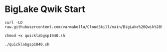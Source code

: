 # BigLake Qwik Start

```
curl -LO raw.githubusercontent.com/varmakollu/CloudSkill/main/BigLake%20Qwik%20Start/quicklabgsp1040.sh

chmod +x quicklabgsp1040.sh

./quicklabgsp1040.sh

```
